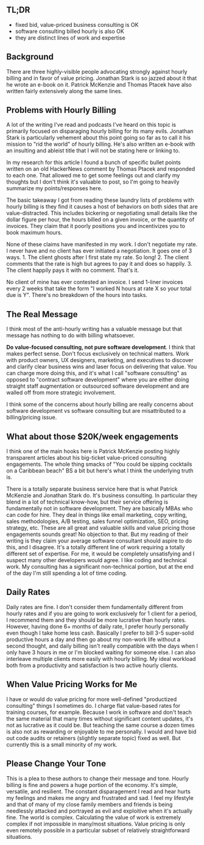 ## TL;DR

- fixed bid, value-priced business consulting is OK
- software consulting billed hourly is also OK
- they are distinct lines of work and expertise

## Background

There are three highly-visible people advocating strongly against hourly billing and in favor of value pricing. Jonathan Stark is so jazzed about it that he wrote an e-book on it. Patrick McKenzie and Thomas Ptacek have also written fairly extensively along the same lines.

## Problems with Hourly Billing

A lot of the writing I've read and podcasts I've heard on this topic is primarily focused on disparaging hourly billing for its many evils. Jonathan Stark is particularly vehement about this point going so far as to call it his mission to "rid the world" of hourly billing. He's also written an e-book with an insulting and ableist title that I will not be stating here or linking to.

In my research for this article I found a bunch of specific bullet points written on an old HackerNews comment by Thomas Ptacek and responded to each one. That allowed me to get some feelings out and clarify my thoughts but I don't think it's valuable to post, so I'm going to heavily summarize my points/responses here.

The basic takeaway I got from reading these laundry lists of problems with hourly billing is they find it causes a host of behaviors on both sides that are value-distracted. This includes bickering or negotiating small details like the dollar figure per hour, the hours billed on a given invoice, or the quantity of invoices. They claim that it poorly positions you and incentivizes you to book maximum hours.

None of these claims have manifested in my work. I don't negotiate my rate. I never have and no client has ever initiated a negotiation. It goes one of 3 ways. 1. The client ghosts after I first state my rate. So long! 2. The client comments that the rate is high but agrees to pay it and does so happily. 3. The client happily pays it with no comment. That's it.

No client of mine has ever contested an invoice. I send 1-liner invoices every 2 weeks that take the form "I worked N hours at rate X so your total due is Y". There's no breakdown of the hours into tasks.

## The Real Message

I think most of the anti-hourly writing has a valuable message but that message has nothing to do with billing whatsoever.

**Do value-focused consulting, not pure software development**. I think that makes perfect sense. Don't focus exclusively on technical matters. Work with product owners, UX designers, marketing, and executives to discover and clarify clear business wins and laser focus on delivering that value. You can charge more doing this, and it's what I call "software consulting" as opposed to "contract software development" where you are either doing straight staff augmentation or outsourced software development and are walled off from more strategic involvement.

I think some of the concerns about hourly billing are really concerns about software development vs software consulting but are misattributed to a billing/pricing issue.

## What about those $20K/week engagements

I think one of the main hooks here is Patrick McKenzie posting highly transparent articles about his big-ticket value-priced consulting engagements. The whole thing smacks of "You could be sipping cocktails on a Caribbean beach" BS a bit but here's what I think the underlying truth is.

There is a totally separate business service here that is what Patrick McKenzie and Jonathan Stark do. It's business consulting. In particular they blend in a lot of technical know-how, but their service offering is fundamentally not in software development. They are basically MBAs who can code for hire. They deal in things like email marketing, copy writing, sales methodologies, A/B testing, sales funnel optimization, SEO, pricing strategy, etc. These are all great and valuable skills and value pricing those engagements sounds great! No objection to that. But my reading of their writing is they claim your average software consultant should aspire to do this, and I disagree. It's a totally different line of work requiring a totally different set of expertise. For me, it would be completely unsatisfying and I suspect many other developers would agree. I like coding and technical work. My consulting has a significant non-technical portion, but at the end of the day I'm still spending a lot of time coding.

## Daily Rates

Daily rates are fine. I don't consider them fundamentally different from hourly rates and if you are going to work exclusively for 1 client for a period, I recommend them and they should be more lucrative than hourly rates. However, having done 6+ months of daily rate, I prefer hourly personally even though I take home less cash. Basically I prefer to bill 3-5 super-solid productive hours a day and then go about my non-work life without a second thought, and daily billing isn't really compatible with the days when I only have 3 hours in me or I'm blocked waiting for someone else. I can also interleave multiple clients more easily with hourly billing. My ideal workload both from a productivity and satisfaction is two active hourly clients.

## When Value Pricing Works for Me

I have or would do value pricing for more well-defined "productized consulting" things I sometimes do. I charge flat value-based rates for training courses, for example. Because I work in software and don't teach the same material that many times without significant content updates, it's not as lucrative as it could be. But teaching the same course a dozen times is also not as rewarding or enjoyable to me personally. I would and have bid out code audits or retainers (slightly separate topic) fixed as well. But currently this is a small minority of my work.

## Please Change Your Tone

This is a plea to these authors to change their message and tone. Hourly billing is fine and powers a huge portion of the economy. It's simple, versatile, and resilient. The constant disparagement I read and hear hurts my feelings and makes me angry and frustrated and sad. I feel my lifestyle and that of many of my close family members and friends is being needlessly attacked and portrayed as evil and exploitive when it's actually fine. The world is complex. Calculating the value of work is extremely complex if not impossible in many/most situations. Value pricing is only even remotely possible in a particular subset of relatively straightforward situations.
